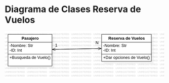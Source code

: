 # Diagrama de Clases Reserva de Vuelos

<img src="https://github.com/GermanOjeda/Tarea-ETS/blob/main/Diagramas%20de%20Clases/Reserva%20de%20Vuelos/Img/Busqueda%20de%20Vuelos.png?raw=true">